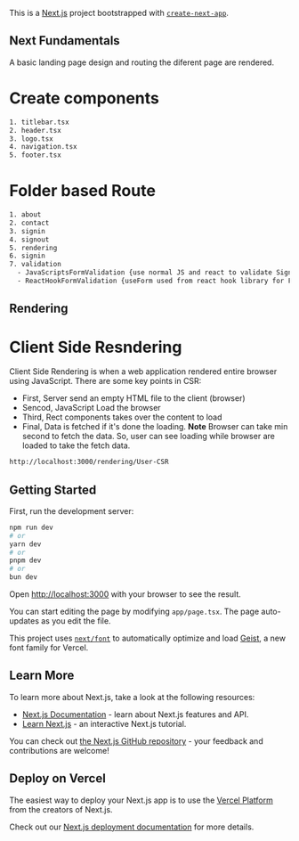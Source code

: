 This is a [Next.js](https://nextjs.org) project bootstrapped with [`create-next-app`](https://nextjs.org/docs/app/api-reference/cli/create-next-app).
## Next Fundamentals
A basic landing page design and routing the diferent page are rendered. 
# Create components
```bash
1. titlebar.tsx
2. header.tsx
3. logo.tsx
4. navigation.tsx 
5. footer.tsx 
```
# Folder based Route
```bash
1. about
2. contact
3. signin
4. signout
5. rendering
6. signin
7. validation
  - JavaScriptsFormValidation {use normal JS and react to validate Signin Form}
  - ReactHookFormValidation {useForm used from react hook library for Form validation using for validate Register/Sign out}
```
## Rendering
# Client Side Resndering 
Client Side Rendering is when a web application rendered entire browser using JavaScript. There are some key points in CSR:
  - First, Server send an empty HTML file to the client (browser)
  - Sencod, JavaScript Load the browser
  - Third, Rect components takes over the content to load
  - Final, Data is fetched if it's done the loading.
**Note** Browser can take min second to fetch the data. So, user can see loading while browser are loaded to take the fetch data.
```bash
http://localhost:3000/rendering/User-CSR
```

## Getting Started

First, run the development server:

```bash
npm run dev
# or
yarn dev
# or
pnpm dev
# or
bun dev
```

Open [http://localhost:3000](http://localhost:3000) with your browser to see the result.

You can start editing the page by modifying `app/page.tsx`. The page auto-updates as you edit the file.

This project uses [`next/font`](https://nextjs.org/docs/app/building-your-application/optimizing/fonts) to automatically optimize and load [Geist](https://vercel.com/font), a new font family for Vercel.

## Learn More

To learn more about Next.js, take a look at the following resources:

- [Next.js Documentation](https://nextjs.org/docs) - learn about Next.js features and API.
- [Learn Next.js](https://nextjs.org/learn) - an interactive Next.js tutorial.

You can check out [the Next.js GitHub repository](https://github.com/vercel/next.js) - your feedback and contributions are welcome!

## Deploy on Vercel

The easiest way to deploy your Next.js app is to use the [Vercel Platform](https://vercel.com/new?utm_medium=default-template&filter=next.js&utm_source=create-next-app&utm_campaign=create-next-app-readme) from the creators of Next.js.

Check out our [Next.js deployment documentation](https://nextjs.org/docs/app/building-your-application/deploying) for more details.
